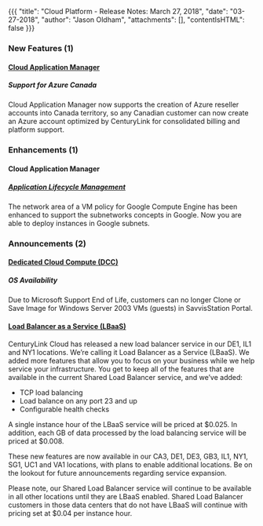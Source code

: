 {{{
"title": "Cloud Platform - Release Notes: March 27, 2018",
"date": "03-27-2018",
"author": "Jason Oldham",
"attachments": [],
"contentIsHTML": false
}}}

### New Features (1)

#### [Cloud Application Manager](//www.ctl.io/cloud-application-manager/)

##### Support for Azure Canada

Cloud Application Manager now supports the creation of Azure reseller accounts into Canada territory, so any Canadian customer can now create an Azure account optimized by CenturyLink for consolidated billing and platform support.

### Enhancements (1)

#### Cloud Application Manager

##### [Application Lifecycle Management](//www.ctl.io/cloud-application-manager/application-lifecycle-management/)

The network area of a VM policy for Google Compute Engine has been enhanced to support the subnetworks concepts in Google. Now you are able to deploy instances in Google subnets.

### Announcements (2)

#### [Dedicated Cloud Compute (DCC)](//www.ctl.io/dedicated-cloud-compute/)

##### OS Availability

Due to Microsoft Support End of Life, customers can no longer Clone or Save Image for Windows Server 2003 VMs (guests) in SavvisStation Portal.

#### [Load Balancer as a Service (LBaaS)](//www.ctl.io/load-balancing/)

CenturyLink Cloud has released a new load balancer service in our DE1, IL1 and NY1 locations. We’re calling it Load Balancer as a Service (LBaaS). We added more features that allow you to focus on your business while we help service your infrastructure. You get to keep all of the features that are available in the current Shared Load Balancer service, and we’ve added:

* TCP load balancing
* Load balance on any port 23 and up
* Configurable health checks

A single instance hour of the LBaaS service will be priced at $0.025. In addition, each GB of data processed by the load balancing service will be priced at $0.008.

These new features are now available in our CA3, DE1, DE3, GB3, IL1, NY1, SG1, UC1 and VA1 locations, with plans to enable additional locations. Be on the lookout for future announcements regarding service expansion.

Please note, our Shared Load Balancer service will continue to be available in all other locations until they are LBaaS enabled. Shared Load Balancer customers in those data centers that do not have LBaaS will continue with pricing set at $0.04 per instance hour.

